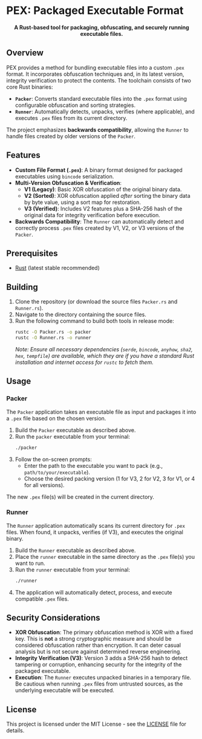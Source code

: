 # PEX: Packaged Executable Format

<div align="center">

**A Rust-based tool for packaging, obfuscating, and securely running executable files.**

</div>

## Overview

PEX provides a method for bundling executable files into a custom `.pex` format. It incorporates obfuscation techniques and, in its latest version, integrity verification to protect the contents. The toolchain consists of two core Rust binaries:

*   **`Packer`**: Converts standard executable files into the `.pex` format using configurable obfuscation and sorting strategies.
*   **`Runner`**: Automatically detects, unpacks, verifies (where applicable), and executes `.pex` files from its current directory.

The project emphasizes **backwards compatibility**, allowing the `Runner` to handle files created by older versions of the `Packer`.

## Features

*   **Custom File Format (`.pex`)**: A binary format designed for packaged executables using `bincode` serialization.
*   **Multi-Version Obfuscation & Verification**:
    *   **V1 (Legacy)**: Basic XOR obfuscation of the original binary data.
    *   **V2 (Sorted)**: XOR obfuscation applied *after* sorting the binary data by byte value, using a sort map for restoration.
    *   **V3 (Verified)**: Includes V2 features plus a SHA-256 hash of the original data for integrity verification before execution.
*   **Backwards Compatibility**: The `Runner` can automatically detect and correctly process `.pex` files created by V1, V2, or V3 versions of the `Packer`.

## Prerequisites

*   [Rust](https://www.rust-lang.org/tools/install) (latest stable recommended)

## Building

1.  Clone the repository (or download the source files `Packer.rs` and `Runner.rs`).
2.  Navigate to the directory containing the source files.
3.  Run the following command to build both tools in release mode:
    ```bash
    rustc -O Packer.rs -o packer
    rustc -O Runner.rs -o runner
    ```
    *Note: Ensure all necessary dependencies (`serde`, `bincode`, `anyhow`, `sha2`, `hex`, `tempfile`) are available, which they are if you have a standard Rust installation and internet access for `rustc` to fetch them.*

## Usage

### Packer

The `Packer` application takes an executable file as input and packages it into a `.pex` file based on the chosen version.

1.  Build the `Packer` executable as described above.
2.  Run the `packer` executable from your terminal:
    ```bash
    ./packer
    ```
3.  Follow the on-screen prompts:
    *   Enter the path to the executable you want to pack (e.g., `path/to/your/executable`).
    *   Choose the desired packing version (1 for V3, 2 for V2, 3 for V1, or 4 for all versions).

The new `.pex` file(s) will be created in the current directory.

### Runner

The `Runner` application automatically scans its current directory for `.pex` files. When found, it unpacks, verifies (if V3), and executes the original binary.

1.  Build the `Runner` executable as described above.
2.  Place the `runner` executable in the same directory as the `.pex` file(s) you want to run.
3.  Run the `runner` executable from your terminal:
    ```bash
    ./runner
    ```
4.  The application will automatically detect, process, and execute compatible `.pex` files.

## Security Considerations

*   **XOR Obfuscation**: The primary obfuscation method is XOR with a fixed key. This is **not** a strong cryptographic measure and should be considered obfuscation rather than encryption. It can deter casual analysis but is not secure against determined reverse engineering.
*   **Integrity Verification (V3)**: Version 3 adds a SHA-256 hash to detect tampering or corruption, enhancing security for the integrity of the packaged executable.
*   **Execution**: The `Runner` executes unpacked binaries in a temporary file. Be cautious when running `.pex` files from untrusted sources, as the underlying executable will be executed.

## License

This project is licensed under the MIT License - see the [LICENSE](LICENSE) file for details.
